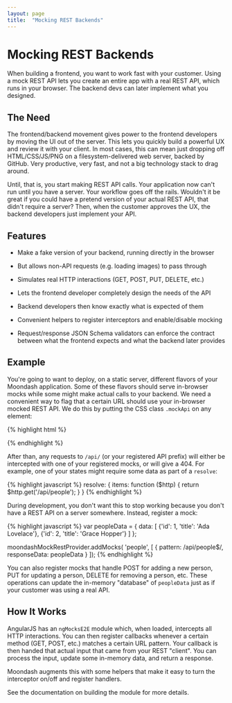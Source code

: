 ```yaml
---
layout: page
title:  "Mocking REST Backends"
---
```


# Mocking REST Backends

When building a frontend, you want to work fast with your customer. 
Using a mock REST API lets you create an entire app with a real REST 
API, which runs in your browser. The backend devs can later implement 
what you designed.

## The Need

The frontend/backend movement gives power to the frontend developers by
moving the UI out of the server. This lets you quickly build a powerful
UX and review it with your client. In most cases, this can mean just 
dropping off HTML/CSS/JS/PNG on a filesystem-delivered web server, 
backed by GitHub. Very productive, very fast, and not a big technology 
stack to drag around.
 
Until, that is, you start making REST API calls. Your application now 
can't run until you have a server.  Your workflow goes off the rails. 
Wouldn't it be great if you could have a pretend version of your actual
REST API, that didn't require a server? Then, when the customer 
approves the UX, the backend developers just implement your API.

## Features

- Make a fake version of your backend, running directly in the browser

- But allows non-API requests (e.g. loading images) to pass through

- Simulates real HTTP interactions (GET, POST, PUT, DELETE, etc.)

- Lets the frontend developer completely design the needs of the API

- Backend developers then know exactly what is expected of them

- Convenient helpers to register interceptors and enable/disable mocking

- Request/response JSON Schema validators can enforce the contract 
between what the frontend expects and what the backend later provides

## Example

You're going to want to deploy, on a static server, different flavors 
of your Moondash application. Some of these flavors should serve 
in-browser mocks while some might make actual calls to your backend. We
need a convenient way to flag that a certain URL should use your 
in-browser mocked REST API. We do this by putting the CSS class 
``.mockApi`` on any element:

{% highlight html %}
<body class="mockApi">
{% endhighlight %}

After than, any requests to ``/api/`` (or your registered API prefix) 
will either be intercepted with one of your registered mocks, or will 
give a 404. For example, one of your states might require some data as 
part of a ``resolve``:

{% highlight javascript %}
 resolve: {
   items: function ($http) {
     return $http.get('/api/people');
   }
 }
{% endhighlight %}

During development, you don't want this to stop working because you 
don't have a REST API on a server somewhere. Instead, register a mock:

{% highlight javascript %}
  var peopleData = {
    data: [
      {'id': 1, 'title': 'Ada Lovelace'},
      {'id': 2, 'title': 'Grace Hopper'}
    ]
  };

  moondashMockRestProvider.addMocks(
    'people',
    [
      {
        pattern: /api\/people$/, responseData: peopleData
      }
    ]);
{% endhighlight %}

You can also register mocks that handle POST for adding a new person, 
PUT for updating a person, DELETE for removing a person, etc. These 
operations can update the in-memory "database" of ``peopleData`` just 
as if your customer was using a real API.

## How It Works

AngularJS has an ``ngMocksE2E`` module which, when loaded, intercepts 
all HTTP interactions. You can then register callbacks whenever a 
certain method (GET, POST, etc.) matches a certain URL pattern. Your 
callback is then handed that actual input that came from your REST 
"client". You can process the input, update some in-memory data, and 
return a response.

Moondash augments this with some helpers that make it easy to turn the 
interceptor on/off and register handlers.

See the documentation on building the module for more details.